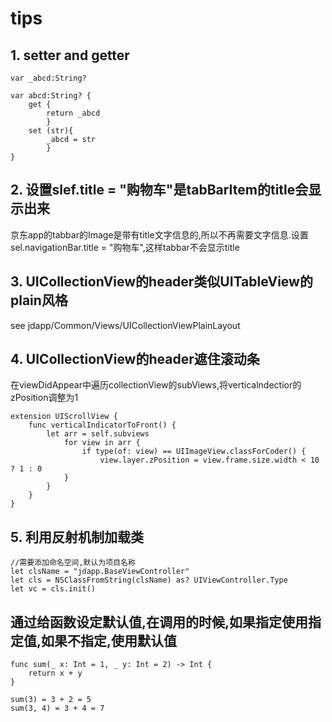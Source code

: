 #  tips
## 1. setter and getter

```
var _abcd:String?

var abcd:String? {
    get {
        return _abcd
        }
    set (str){
        _abcd = str
        }
}
```
## 2. 设置slef.title = "购物车"是tabBarItem的title会显示出来
京东app的tabbar的Image是带有title文字信息的,所以不再需要文字信息.设置sel.navigationBar.title = "购物车",这样tabbar不会显示title

## 3. UICollectionView的header类似UITableView的plain风格
see jdapp/Common/Views/UICollectionViewPlainLayout

## 4. UICollectionView的header遮住滚动条
在viewDidAppear中遍历collectionView的subViews,将verticalndectior的zPosition调整为1

```
extension UIScrollView {
    func verticalIndicatorToFront() {
        let arr = self.subviews
            for view in arr {
                if type(of: view) == UIImageView.classForCoder() {
                    view.layer.zPosition = view.frame.size.width < 10 ? 1 : 0
            }
        }
    }
}
```
## 5. 利用反射机制加载类
```
//需要添加命名空间,默认为项目名称
let clsName = "jdapp.BaseViewController"
let cls = NSClassFromString(clsName) as? UIViewController.Type
let vc = cls.init()
```

## 通过给函数设定默认值,在调用的时候,如果指定使用指定值,如果不指定,使用默认值
```
func sum(_ x: Int = 1, _ y: Int = 2) -> Int {
    return x + y
}

sum(3) = 3 + 2 = 5
sum(3, 4) = 3 + 4 = 7
```

